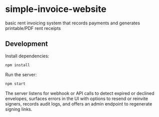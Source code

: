 # simple-invoice-website
basic rent invoicing system that records payments and generates printable/PDF rent receipts

## Development

Install dependencies:

```bash
npm install
```

Run the server:

```bash
npm start
```

The server listens for webhook or API calls to detect expired or declined envelopes, surfaces errors in the UI with options to resend or reinvite signers, records audit logs, and offers an admin endpoint to regenerate signing links.
